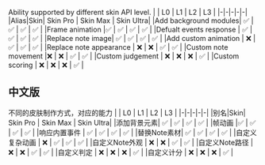 Ability supported by different skin API level.
| | L0 | L1 | L2 | L3 |
|-|-|-|-|-|
|Alias|Skin| Skin Pro | Skin Max | Skin Ultra|
|Add background modules| ✅ | ✅ | ✅ | ✅ |
|Frame animation |✅ | ✅ | ✅ | ✅ |
|Defualt events response | ✅ | ✅ | ✅ | ✅ |
|Replace note image| ✅ | ✅ | ✅ | ✅ |
|Add custom animation | ❌ | ✅ | ✅ | ✅ |
|Replace note appearance | ❌ | ❌ | ✅ | ✅ |
|Custom note movement |❌ | ❌ | ✅ | ✅ |
|Custom judgement | ❌ | ❌ | ❌ | ✅ |
|Custom scoring | ❌ | ❌ | ❌ | ✅ |

## 中文版 ##
不同的皮肤制作方式，对应的能力
| | L0 | L1 | L2 | L3 |
|-|-|-|-|-|
|别名|Skin| Skin Pro | Skin Max | Skin Ultra|
|添加背景元素| ✅ | ✅ | ✅ | ✅ |
|帧动画 |✅ | ✅ | ✅ | ✅ |
|响应内置事件 | ✅ | ✅ | ✅ | ✅ |
|替换Note素材| ✅ | ✅ | ✅ | ✅ |
|自定义复杂动画 | ❌ | ✅ | ✅ | ✅ |
|自定义Note外观 | ❌ | ❌ | ✅ | ✅ |
|自定义Note路径 |❌ | ❌ | ✅ | ✅ |
|自定义判定 | ❌ | ❌ | ❌ | ✅ |
|自定义计分 | ❌ | ❌ | ❌ | ✅ |